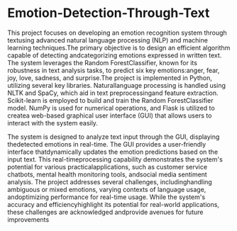 # Emotion-Detection-Through-Text
This project focuses on developing an emotion recognition system through textusing advanced natural language processing (NLP) and machine learning techniques.The primary objective is to design an efficient algorithm capable of detecting andcategorizing emotions expressed in written text. The system leverages the Random ForestClassifier, known for its robustness in text analysis tasks, to predict six key emotions:anger, fear, joy, love, sadness, and surprise.The project is implemented in Python, utilizing several key libraries. Naturallanguage processing is handled using NLTK and SpaCy, which aid in text preprocessingand feature extraction. Scikit-learn is employed to build and train the Random ForestClassifier model. NumPy is used for numerical operations, and Flask is utilized to createa web-based graphical user interface (GUI) that allows users to interact with the system easily.

The system is designed to analyze text input through the GUI, displaying thedetected emotions in real-time. The GUI provides a user-friendly interface thatdynamically updates the emotion predictions based on the input text. This real-timeprocessing capability demonstrates the system's potential for various practicalapplications, such as customer service chatbots, mental health monitoring tools, andsocial media sentiment analysis. The project addresses several challenges, includinghandling ambiguous or mixed emotions, varying contexts of language usage, andoptimizing performance for real-time usage. While the system's accuracy and efficiencyhighlight its potential for real-world applications, these challenges are acknowledged andprovide avenues for future improvements
